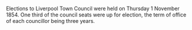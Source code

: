 Elections to Liverpool Town Council were held on Thursday 1 November 1854. One third of the council seats were up for election, the term of office of each councillor being three years.
